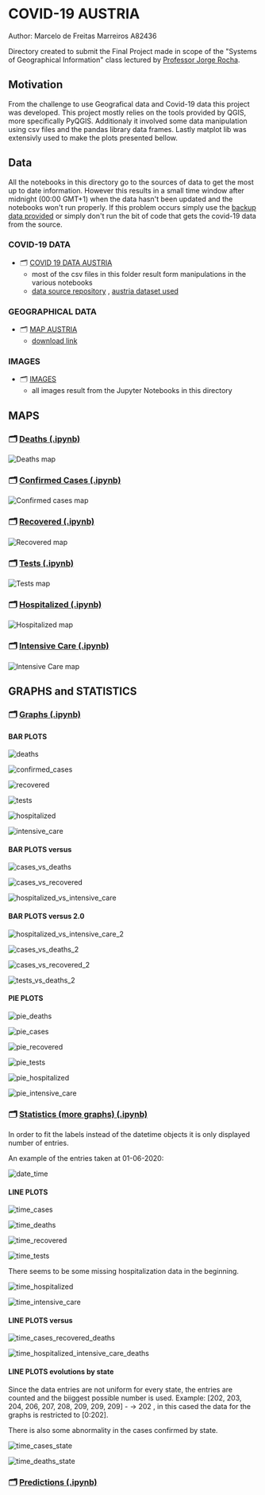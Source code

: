 # COVID-19 AUSTRIA

 Author: Marcelo de Freitas Marreiros A82436
 
 Directory created to submit the Final Project made in scope of the "Systems of Geographical Information" class lectured by [Professor Jorge Rocha](https://github.com/jgrocha).


 ## Motivation
 From the challenge to use Geografical data and Covid-19 data this project was developed. This project mostly relies on the tools provided by QGIS, more specifically PyQGIS. Additionaly it involved some data manipulation using csv files and the pandas library data frames. Lastly matplot lib was extensivly used to make the plots presented bellow.

 ## Data
 All the notebooks in this directory go to the sources of data to get the most up to date information. However this results in a small time window after midnight (00:00 GMT+1) when the data hasn't been updated and the notebooks won't run properly. If this problem occurs simply use the [backup data provided](https://github.com/MarcelodeFreitas/Epidemiology/blob/master/Study%20Cases/AUSTRIA/covid_data/covid-19-at-backup-31-05-2020.csv) or simply don't run the bit of code that gets the covid-19 data from the source.

### COVID-19 DATA
 - 🗂️ [COVID 19 DATA AUSTRIA](https://github.com/MarcelodeFreitas/Epidemiology/tree/master/Study%20Cases/AUSTRIA/covid_data)
 	- most of the csv files in this folder result form manipulations in the various notebooks
 	- [data source repository](https://github.com/covid19-eu-zh/covid19-eu-data) , [austria dataset used](https://github.com/covid19-eu-zh/covid19-eu-data/blob/master/dataset/covid-19-at.csv)

 ### GEOGRAPHICAL DATA
 - 🗂️ [MAP AUSTRIA](https://github.com/MarcelodeFreitas/Epidemiology/tree/master/Study%20Cases/AUSTRIA/map)
 	- [download link](https://data.biogeo.ucdavis.edu/data/diva/adm/AUT_adm.zip)

 ### IMAGES
 - 🗂️ [IMAGES](https://github.com/MarcelodeFreitas/Epidemiology/tree/master/Study%20Cases/AUSTRIA/images)
 	- all images result from the Jupyter Notebooks in this directory


## MAPS

### 🗂️ [Deaths (.ipynb)](https://github.com/MarcelodeFreitas/Epidemiology/blob/master/Study%20Cases/AUSTRIA/COVID-19_Austria_map_deaths.ipynb)

![Deaths map](https://github.com/MarcelodeFreitas/Epidemiology/blob/master/Study%20Cases/AUSTRIA/images/map_deaths.png)


### 🗂️ [Confirmed Cases (.ipynb)](https://github.com/MarcelodeFreitas/Epidemiology/blob/master/Study%20Cases/AUSTRIA/COVID-19_Austria_map_cases.ipynb)

![Confirmed cases map](https://github.com/MarcelodeFreitas/Epidemiology/blob/master/Study%20Cases/AUSTRIA/images/map_cases.png)


### 🗂️ [Recovered (.ipynb)](https://github.com/MarcelodeFreitas/Epidemiology/blob/master/Study%20Cases/AUSTRIA/COVID-19_Austria_map_recovered.ipynb)

![Recovered map](https://github.com/MarcelodeFreitas/Epidemiology/blob/master/Study%20Cases/AUSTRIA/images/map_recovered.png)



### 🗂️ [Tests (.ipynb)](https://github.com/MarcelodeFreitas/Epidemiology/blob/master/Study%20Cases/AUSTRIA/COVID-19_Austria_map_tests.ipynb)

![Tests map](https://github.com/MarcelodeFreitas/Epidemiology/blob/master/Study%20Cases/AUSTRIA/images/map_tests.png)



### 🗂️ [Hospitalized (.ipynb)](https://github.com/MarcelodeFreitas/Epidemiology/blob/master/Study%20Cases/AUSTRIA/COVID-19_Austria_map_hospitalized.ipynb)

![Hospitalized map](https://github.com/MarcelodeFreitas/Epidemiology/blob/master/Study%20Cases/AUSTRIA/images/map_hospitalized.png)


### 🗂️ [Intensive Care (.ipynb)](https://github.com/MarcelodeFreitas/Epidemiology/blob/master/Study%20Cases/AUSTRIA/COVID-19_Austria_map_intensive_care.ipynb)

![Intensive Care map](https://github.com/MarcelodeFreitas/Epidemiology/blob/master/Study%20Cases/AUSTRIA/images/map_intensive_care.png)



## GRAPHS and STATISTICS

### 🗂️ [Graphs (.ipynb)](https://github.com/MarcelodeFreitas/Epidemiology/blob/master/Study%20Cases/AUSTRIA/COVID-19_Austria-GRAPHS.ipynb)

#### BAR PLOTS

![deaths](https://github.com/MarcelodeFreitas/Epidemiology/blob/master/Study%20Cases/AUSTRIA/images/deaths.png)

![confirmed_cases](https://github.com/MarcelodeFreitas/Epidemiology/blob/master/Study%20Cases/AUSTRIA/images/confirmed_cases.png)

![recovered](https://github.com/MarcelodeFreitas/Epidemiology/blob/master/Study%20Cases/AUSTRIA/images/recovered.png)

![tests](https://github.com/MarcelodeFreitas/Epidemiology/blob/master/Study%20Cases/AUSTRIA/images/tests.png)

![hospitalized](https://github.com/MarcelodeFreitas/Epidemiology/blob/master/Study%20Cases/AUSTRIA/images/hospitalized.png)

![intensive_care](https://github.com/MarcelodeFreitas/Epidemiology/blob/master/Study%20Cases/AUSTRIA/images/intensive_care.png)

#### BAR PLOTS versus

![cases_vs_deaths](https://github.com/MarcelodeFreitas/Epidemiology/blob/master/Study%20Cases/AUSTRIA/images/cases_vs_deaths.png)

![cases_vs_recovered](https://github.com/MarcelodeFreitas/Epidemiology/blob/master/Study%20Cases/AUSTRIA/images/cases_vs_recovered.png)

![hospitalized_vs_intensive_care](https://github.com/MarcelodeFreitas/Epidemiology/blob/master/Study%20Cases/AUSTRIA/images/hospitalized_vs_intensive_care.png)

#### BAR PLOTS versus 2.0

![hospitalized_vs_intensive_care_2](https://github.com/MarcelodeFreitas/Epidemiology/blob/master/Study%20Cases/AUSTRIA/images/hospitalized_vs_intensive_care_2.png)

![cases_vs_deaths_2](https://github.com/MarcelodeFreitas/Epidemiology/blob/master/Study%20Cases/AUSTRIA/images/cases_vs_deaths_2.png)

![cases_vs_recovered_2](https://github.com/MarcelodeFreitas/Epidemiology/blob/master/Study%20Cases/AUSTRIA/images/cases_vs_recovered_2.png)

![tests_vs_deaths_2](https://github.com/MarcelodeFreitas/Epidemiology/blob/master/Study%20Cases/AUSTRIA/images/tests_vs_deaths_2.png)

#### PIE PLOTS 

![pie_deaths](https://github.com/MarcelodeFreitas/Epidemiology/blob/master/Study%20Cases/AUSTRIA/images/pie_deaths.png)

![pie_cases](https://github.com/MarcelodeFreitas/Epidemiology/blob/master/Study%20Cases/AUSTRIA/images/pie_cases.png)

![pie_recovered](https://github.com/MarcelodeFreitas/Epidemiology/blob/master/Study%20Cases/AUSTRIA/images/pie_recovered.png)

![pie_tests](https://github.com/MarcelodeFreitas/Epidemiology/blob/master/Study%20Cases/AUSTRIA/images/pie_tests.png)

![pie_hospitalized](https://github.com/MarcelodeFreitas/Epidemiology/blob/master/Study%20Cases/AUSTRIA/images/pie_hospitalized.png)

![pie_intensive_care](https://github.com/MarcelodeFreitas/Epidemiology/blob/master/Study%20Cases/AUSTRIA/images/pie_intensive_care.png)




### 🗂️ [Statistics (more graphs) (.ipynb)](https://github.com/MarcelodeFreitas/Epidemiology/blob/master/Study%20Cases/AUSTRIA/COVID-19_Austria_statistics.ipynb)


In order to fit the labels instead of the datetime objects it is only displayed number of entries.

An example of the entries taken at 01-06-2020:

![date_time](https://github.com/MarcelodeFreitas/Epidemiology/blob/master/Study%20Cases/AUSTRIA/images/date_entries.png)

#### LINE PLOTS

![time_cases](https://github.com/MarcelodeFreitas/Epidemiology/blob/master/Study%20Cases/AUSTRIA/images/time_cases.png)

![time_deaths](https://github.com/MarcelodeFreitas/Epidemiology/blob/master/Study%20Cases/AUSTRIA/images/time_deaths.png)

![time_recovered](https://github.com/MarcelodeFreitas/Epidemiology/blob/master/Study%20Cases/AUSTRIA/images/time_recovered.png)

![time_tests](https://github.com/MarcelodeFreitas/Epidemiology/blob/master/Study%20Cases/AUSTRIA/images/time_tests.png)

There seems to be some missing hospitalization data in the beginning.

![time_hospitalized](https://github.com/MarcelodeFreitas/Epidemiology/blob/master/Study%20Cases/AUSTRIA/images/time_hospitalized.png)

![time_intensive_care](https://github.com/MarcelodeFreitas/Epidemiology/blob/master/Study%20Cases/AUSTRIA/images/time_intensive_care.png)

#### LINE PLOTS versus

![time_cases_recovered_deaths](https://github.com/MarcelodeFreitas/Epidemiology/blob/master/Study%20Cases/AUSTRIA/images/time_cases_recovered_deaths.png)

![time_hospitalized_intensive_care_deaths](https://github.com/MarcelodeFreitas/Epidemiology/blob/master/Study%20Cases/AUSTRIA/images/time_hospitalized_intensive_care_deaths.png)


#### LINE PLOTS evolutions by state

Since the data entries are not uniform for every state, the entries are counted and the biiggest possible number is used. Example: [202, 203, 204, 206, 207, 208, 209, 209, 209] - -> 202 , in this cased the data for the graphs is restricted to [0:202].

There is also some abnormality in the cases confirmed by state.

![time_cases_state](https://github.com/MarcelodeFreitas/Epidemiology/blob/master/Study%20Cases/AUSTRIA/images/time_cases_state.png)


![time_deaths_state](https://github.com/MarcelodeFreitas/Epidemiology/blob/master/Study%20Cases/AUSTRIA/images/time_deaths_state.png)



### 🗂️ [Predictions (.ipynb)](https://github.com/MarcelodeFreitas/Epidemiology/blob/master/Study%20Cases/AUSTRIA/COVID-19_Austria_predictions.ipynb)


